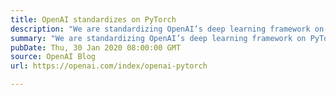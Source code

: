 ```yaml
---
title: OpenAI standardizes on PyTorch
description: "We are standardizing OpenAI’s deep learning framework on PyTorch."
summary: "We are standardizing OpenAI’s deep learning framework on PyTorch."
pubDate: Thu, 30 Jan 2020 08:00:00 GMT
source: OpenAI Blog
url: https://openai.com/index/openai-pytorch

---
```


